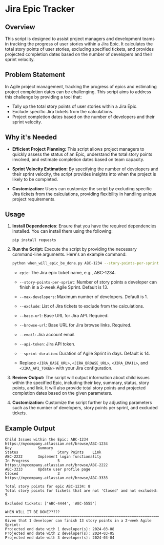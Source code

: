 # Jira Epic Tracker

## Overview

This script is designed to assist project managers and development teams in tracking the progress of user stories within a Jira Epic. It calculates the total story points of user stories, excluding specified tickets, and provides projected completion dates based on the number of developers and their sprint velocity.

## Problem Statement

In Agile project management, tracking the progress of epics and estimating project completion dates can be challenging. This script aims to address this challenge by providing a tool that:

- Tally up the total story points of user stories within a Jira Epic.
- Exclude specific Jira tickets from the calculations.
- Project completion dates based on the number of developers and their sprint velocity.

## Why it's Needed

- **Efficient Project Planning:** This script allows project managers to quickly assess the status of an Epic, understand the total story points involved, and estimate completion dates based on team capacity.

- **Sprint Velocity Estimation:** By specifying the number of developers and their sprint velocity, the script provides insights into when the project is likely to be completed.

- **Customization:** Users can customize the script by excluding specific Jira tickets from the calculations, providing flexibility in handling unique project requirements.

## Usage

1. **Install Dependencies:**
   Ensure that you have the required dependencies installed. You can install them using the following:
   ```
   pip install requests
   ```

2. **Run the Script:**
   Execute the script by providing the necessary command-line arguments. Here's an example command:
   ```bash
   python when_will_epic_be_done.py ABC-1234 --story-points-per-sprint 13 --max-developers 3 --exclude ABC-4444 ABC-5555 --base-url <JIRA_BASE_URL> --browse-url <JIRA_BROWSE_URL> --email <JIRA_EMAIL> --api-token <JIRA_API_TOKEN> --sprint-duration 14
   ```

   - `epic`: The Jira epic ticket name, e.g., ABC-1234.
   - `--story-points-per-sprint`: Number of story points a developer can finish in a 2-week Agile Sprint. Default is 13.
   - `--max-developers`: Maximum number of developers. Default is 1.
   - `--exclude`: List of Jira tickets to exclude from the calculations.
   - `--base-url`: Base URL for Jira API. Required.
   - `--browse-url`: Base URL for Jira browse links. Required.
   - `--email`: Jira account email.
   - `--api-token`: Jira API token.
   - `--sprint-duration`: Duration of Agile Sprint in days. Default is 14.

   - Replace `<JIRA_BASE_URL>`, `<JIRA_BROWSE_URL>`, `<JIRA_EMAIL>`, and `<JIRA_API_TOKEN>` with your Jira configuration.

3. **Review Output:**
   The script will output information about child issues within the specified Epic, including their key, summary, status, story points, and link. It will also provide total story points and projected completion dates based on the given parameters.

4. **Customization:**
   Customize the script further by adjusting parameters such as the number of developers, story points per sprint, and excluded tickets.

## Example Output

```
Child Issues within the Epic: ABC-1234 https://mycompany.atlassian.net/browse/ABC-1234
Key            Summary                                                        Status                  Story Points    Link
ABC-2222       Implement login functionality                                  In Progress             5               https://mycompany.atlassian.net/browse/ABC-2222
ABC-3333       Update user profile page                                       Closed                  3               https://mycompany.atlassian.net/browse/ABC-3333

Total story points for epic ABC-1234: 8
Total story points for tickets that are not 'Closed' and not excluded: 5

Excluded tickets: ['ABC-4444', 'ABC-5555']

WHEN WILL IT BE DONE?????
================================================================================
Given that 1 developer can finish 13 story points in a 2-week Agile Sprint:
Projected end date with 1 developer(s): 2024-03-08
Projected end date with 2 developer(s): 2024-03-05
Projected end date with 3 developer(s): 2024-03-04
```